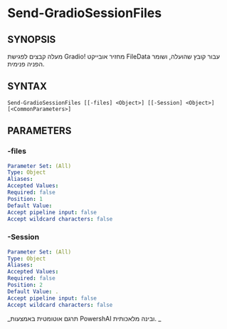 ﻿---
external help file: powershai-help.xml
schema: 2.0.0
powershai: true
---

# Send-GradioSessionFiles

## SYNOPSIS <!--!= @#Synop !-->
מעלה קבצים לפגישת Gradio!
מחזיר אובייקט FileData עבור קובץ שהועלה, ושומר הפניה פנימית.

## SYNTAX <!--!= @#Syntax !-->

```
Send-GradioSessionFiles [[-files] <Object>] [[-Session] <Object>] [<CommonParameters>]
```

## PARAMETERS <!--!= @#Params !-->

### -files

```yml
Parameter Set: (All)
Type: Object
Aliases: 
Accepted Values: 
Required: false
Position: 1
Default Value: 
Accept pipeline input: false
Accept wildcard characters: false
```

### -Session

```yml
Parameter Set: (All)
Type: Object
Aliases: 
Accepted Values: 
Required: false
Position: 2
Default Value: .
Accept pipeline input: false
Accept wildcard characters: false
```




<!--PowershaiAiDocBlockStart-->
_תרגם אוטומטית באמצעות PowershAI ובינה מלאכותית. 
_
<!--PowershaiAiDocBlockEnd-->
